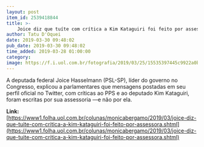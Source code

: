 ```yaml
---
layout: post
item_id: 2539418844
title: >-
    Joice diz que tuíte com crítica a Kim Kataguiri foi feito por assessora
author: Tatu D'Oquei
date: 2019-03-30 09:48:02
pub_date: 2019-03-30 09:48:02
time_added: 2019-03-28 01:00:00
category: 
image: https://f.i.uol.com.br/fotografia/2019/03/25/15535397445c9922a0b453f_1553539744_3x2_rt.jpg
---
```


A deputada federal Joice Hasselmann (PSL-SP), líder do governo no Congresso, explicou a parlamentares que mensagens postadas em seu perfil oficial no Twitter, com críticas ao PPS e ao deputado Kim Kataguiri, foram escritas por sua assessoria —e não por ela.

**Link:** [https://www1.folha.uol.com.br/colunas/monicabergamo/2019/03/joice-diz-que-tuite-com-critica-a-kim-kataguiri-foi-feito-por-assessora.shtml](https://www1.folha.uol.com.br/colunas/monicabergamo/2019/03/joice-diz-que-tuite-com-critica-a-kim-kataguiri-foi-feito-por-assessora.shtml)


